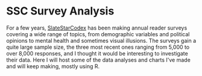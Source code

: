 # SSC Survey Analysis

For a few years, [SlateStarCodex](https://slatestarcodex.com/) has been making annual reader surveys covering a wide range of topics, from demographic variables and political opinions to mental health and sometimes visual illusions. The surveys gain a quite large sample size, the three most recent ones ranging from 5,000 to over 8,000 responses, and I thought it would be interesting to investigate their data. Here I will host some of the data analyses and charts I've made and will keep making, mostly using R.
